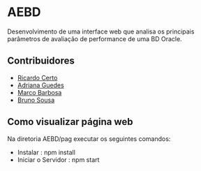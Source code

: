 # AEBD
Desenvolvimento de uma interface web que analisa os principais parâmetros de avaliação de performance de uma BD Oracle.


## Contribuidores
* [Ricardo Certo](https://github.com/ricardocerto16)
* [Adriana Guedes](https://github.com/adrianasg122)
* [Marco Barbosa](https://github.com/31marcobarbosa)
* [Bruno Sousa](https://github.com/brunosousa24)


## Como visualizar página web
Na diretoria AEBD/pag executar os seguintes comandos: 
* Instalar : npm install
* Iniciar o Servidor : npm start

